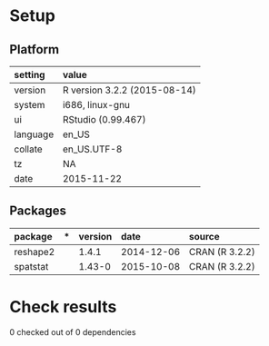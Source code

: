 # Setup

## Platform

|setting  |value                        |
|:--------|:----------------------------|
|version  |R version 3.2.2 (2015-08-14) |
|system   |i686, linux-gnu              |
|ui       |RStudio (0.99.467)           |
|language |en_US                        |
|collate  |en_US.UTF-8                  |
|tz       |NA                           |
|date     |2015-11-22                   |

## Packages

|package  |*  |version |date       |source         |
|:--------|:--|:-------|:----------|:--------------|
|reshape2 |   |1.4.1   |2014-12-06 |CRAN (R 3.2.2) |
|spatstat |   |1.43-0  |2015-10-08 |CRAN (R 3.2.2) |

# Check results
0 checked out of 0 dependencies 


